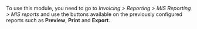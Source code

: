 To use this module, you need to go to *Invoicing \> Reporting \> MIS
Reporting \> MIS reports* and use the buttons available on the
previously configured reports such as **Preview**, **Print** and
**Export**.
